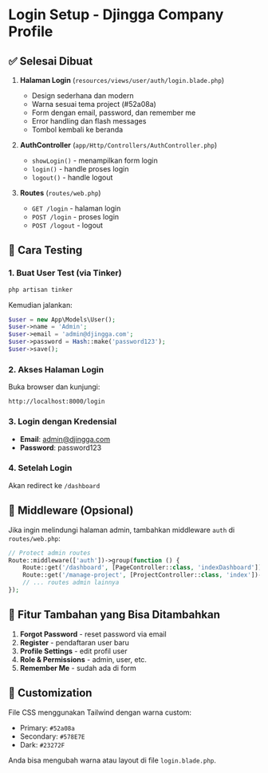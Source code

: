 # Login Setup - Djingga Company Profile

## ✅ Selesai Dibuat

1. **Halaman Login** (`resources/views/user/auth/login.blade.php`)
   - Design sederhana dan modern
   - Warna sesuai tema project (#52a08a)
   - Form dengan email, password, dan remember me
   - Error handling dan flash messages
   - Tombol kembali ke beranda

2. **AuthController** (`app/Http/Controllers/AuthController.php`)
   - `showLogin()` - menampilkan form login
   - `login()` - handle proses login
   - `logout()` - handle logout

3. **Routes** (`routes/web.php`)
   - `GET /login` - halaman login
   - `POST /login` - proses login
   - `POST /logout` - logout

## 🧪 Cara Testing

### 1. Buat User Test (via Tinker)
```bash
php artisan tinker
```

Kemudian jalankan:
```php
$user = new App\Models\User();
$user->name = 'Admin';
$user->email = 'admin@djingga.com';
$user->password = Hash::make('password123');
$user->save();
```

### 2. Akses Halaman Login
Buka browser dan kunjungi:
```
http://localhost:8000/login
```

### 3. Login dengan Kredensial
- **Email**: admin@djingga.com
- **Password**: password123

### 4. Setelah Login
Akan redirect ke `/dashboard`

## 🔐 Middleware (Opsional)

Jika ingin melindungi halaman admin, tambahkan middleware `auth` di `routes/web.php`:

```php
// Protect admin routes
Route::middleware(['auth'])->group(function () {
    Route::get('/dashboard', [PageController::class, 'indexDashboard'])->name('dashboard');
    Route::get('/manage-project', [ProjectController::class, 'index'])->name('manage-project');
    // ... routes admin lainnya
});
```

## 📝 Fitur Tambahan yang Bisa Ditambahkan

1. **Forgot Password** - reset password via email
2. **Register** - pendaftaran user baru
3. **Profile Settings** - edit profil user
4. **Role & Permissions** - admin, user, etc.
5. **Remember Me** - sudah ada di form

## 🎨 Customization

File CSS menggunakan Tailwind dengan warna custom:
- Primary: `#52a08a`
- Secondary: `#578E7E`
- Dark: `#23272F`

Anda bisa mengubah warna atau layout di file `login.blade.php`.
